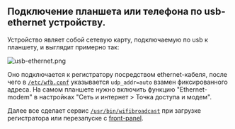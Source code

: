 ## Подключение планшета или телефона по usb-ethernet устройству.

Устройство являет собой сетевую карту, подключаемую по usb к планшету, и выглядит примерно так:

![usb-ethernet.png](https://github.com/OpenIPC/sandbox-fpv/raw/master/notes_files/usb-ethernet.png)

Оно подключается к регистратору посредством ethernet-кабеля, после чего в [`/etc/wfb.conf`](hi3536dv100/etc/wfb.conf) указывается `udp_addr=auto` взамен фиксированного адреса. На самом планшете нужно включить функцию "Ethernet-modem"
в настройках "Сеть и интернет > Точка доступа и модем".

Далее все сделает сервис [`/usr/bin/wifibroadcast`](hi3536dv100/usr/bin/wifibroadcast) при загрузке регистратора или перезапуске с [front-panel](nvr_gpio.md).

